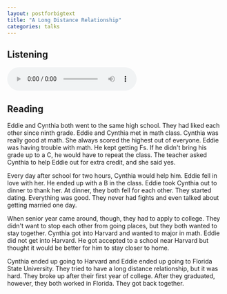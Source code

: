 ```yaml
---
layout: postforbigtext
title: "A Long Distance Relationship"
categories: talks
---
```


## Listening


<audio id="audio" src="https://www.eslfast.com/begin6/audio/b6006i.mp3" controls="" oncontextmenu="return false;"> teste </audio>

## Reading 

Eddie and Cynthia both went to the same high school. They had liked each other since ninth grade. Eddie and Cynthia met in math class. Cynthia was really good at math. She always scored the highest out of everyone. Eddie was having trouble with math. He kept getting Fs. If he didn't bring his grade up to a C, he would have to repeat the class. The teacher asked Cynthia to help Eddie out for extra credit, and she said yes. 

Every day after school for two hours, Cynthia would help him. Eddie fell in love with her. He ended up with a B in the class. Eddie took Cynthia out to dinner to thank her. At dinner, they both fell for each other. They started dating. Everything was good. They never had fights and even talked about getting married one day. 

When senior year came around, though, they had to apply to college. They didn't want to stop each other from going places, but they both wanted to stay together. Cynthia got into Harvard and wanted to major in math. Eddie did not get into Harvard. He got accepted to a school near Harvard but thought it would be better for him to stay closer to home. 

Cynthia ended up going to Harvard and Eddie ended up going to Florida State University. They tried to have a long distance relationship, but it was hard. They broke up after their first year of college. After they graduated, however, they both worked in Florida. They got back together.
